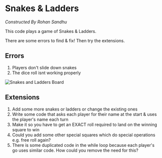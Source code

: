 # Snakes & Ladders
*Constructed By Rohan Sandhu*

This code plays a game of Snakes & Ladders.

There are some errors to find & fix! Then try the extensions.

## Errors
1. Players don't slide down snakes
2. The dice roll isnt working properly

![Snakes and Ladders Board](/funchallenges/i11.png "Game Board")

## Extensions
1. Add some more snakes or ladders or change the existing ones
2. Write some code that asks each player for their name at the start & uses the player's name each turn
3. Make it so you have to get an EXACT roll required to land on the winning square to win
4. Could you add some other special squares which do special operations e.g. free roll again?
5. There is some duplicated code in the while loop because each player's go uses similar code. How could you remove the need for this?